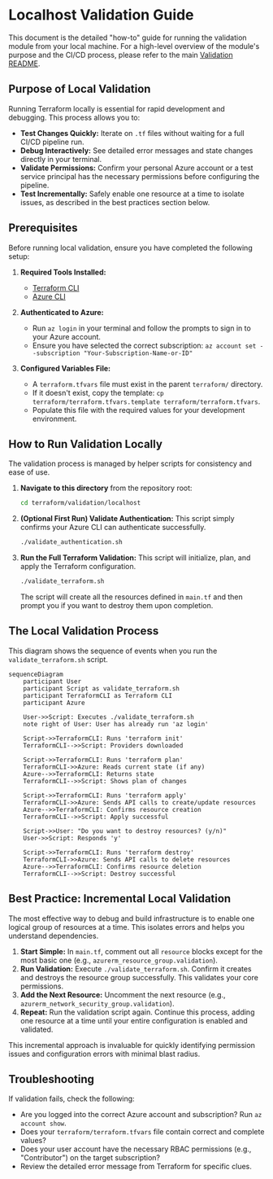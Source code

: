 # Localhost Validation Guide

This document is the detailed "how-to" guide for running the validation module from your local machine. For a high-level overview of the module's purpose and the CI/CD process, please refer to the main [Validation README](../README.md).

## Purpose of Local Validation

Running Terraform locally is essential for rapid development and debugging. This process allows you to:
- **Test Changes Quickly:** Iterate on `.tf` files without waiting for a full CI/CD pipeline run.
- **Debug Interactively:** See detailed error messages and state changes directly in your terminal.
- **Validate Permissions:** Confirm your personal Azure account or a test service principal has the necessary permissions before configuring the pipeline.
- **Test Incrementally:** Safely enable one resource at a time to isolate issues, as described in the best practices section below.

## Prerequisites

Before running local validation, ensure you have completed the following setup:

1.  **Required Tools Installed:**
    - [Terraform CLI](https://developer.hashicorp.com/terraform/downloads)
    - [Azure CLI](https://docs.microsoft.com/en-us/cli/azure/install-azure-cli)

2.  **Authenticated to Azure:**
    - Run `az login` in your terminal and follow the prompts to sign in to your Azure account.
    - Ensure you have selected the correct subscription: `az account set --subscription "Your-Subscription-Name-or-ID"`

3.  **Configured Variables File:**
    - A `terraform.tfvars` file must exist in the parent `terraform/` directory.
    - If it doesn't exist, copy the template: `cp terraform/terraform.tfvars.template terraform/terraform.tfvars`.
    - Populate this file with the required values for your development environment.

## How to Run Validation Locally

The validation process is managed by helper scripts for consistency and ease of use.

1.  **Navigate to this directory** from the repository root:
    ```bash
    cd terraform/validation/localhost
    ```

2.  **(Optional First Run) Validate Authentication:**
    This script simply confirms your Azure CLI can authenticate successfully.
    ```bash
    ./validate_authentication.sh
    ```

3.  **Run the Full Terraform Validation:**
    This script will initialize, plan, and apply the Terraform configuration.
    ```bash
    ./validate_terraform.sh
    ```
    The script will create all the resources defined in `main.tf` and then prompt you if you want to destroy them upon completion.

## The Local Validation Process

This diagram shows the sequence of events when you run the `validate_terraform.sh` script.

```mermaid
sequenceDiagram
    participant User
    participant Script as validate_terraform.sh
    participant TerraformCLI as Terraform CLI
    participant Azure

    User->>Script: Executes ./validate_terraform.sh
    note right of User: User has already run 'az login'

    Script->>TerraformCLI: Runs 'terraform init'
    TerraformCLI-->>Script: Providers downloaded

    Script->>TerraformCLI: Runs 'terraform plan'
    TerraformCLI->>Azure: Reads current state (if any)
    Azure-->>TerraformCLI: Returns state
    TerraformCLI-->>Script: Shows plan of changes

    Script->>TerraformCLI: Runs 'terraform apply'
    TerraformCLI->>Azure: Sends API calls to create/update resources
    Azure-->>TerraformCLI: Confirms resource creation
    TerraformCLI-->>Script: Apply successful

    Script->>User: "Do you want to destroy resources? (y/n)"
    User->>Script: Responds 'y'

    Script->>TerraformCLI: Runs 'terraform destroy'
    TerraformCLI->>Azure: Sends API calls to delete resources
    Azure-->>TerraformCLI: Confirms resource deletion
    TerraformCLI-->>Script: Destroy successful
```

## Best Practice: Incremental Local Validation

The most effective way to debug and build infrastructure is to enable one logical group of resources at a time. This isolates errors and helps you understand dependencies.

1.  **Start Simple:** In `main.tf`, comment out all `resource` blocks except for the most basic one (e.g., `azurerm_resource_group.validation`).
2.  **Run Validation:** Execute `./validate_terraform.sh`. Confirm it creates and destroys the resource group successfully. This validates your core permissions.
3.  **Add the Next Resource:** Uncomment the next resource (e.g., `azurerm_network_security_group.validation`).
4.  **Repeat:** Run the validation script again. Continue this process, adding one resource at a time until your entire configuration is enabled and validated.

This incremental approach is invaluable for quickly identifying permission issues and configuration errors with minimal blast radius.

## Troubleshooting

If validation fails, check the following:
- Are you logged into the correct Azure account and subscription? Run `az account show`.
- Does your `terraform/terraform.tfvars` file contain correct and complete values?
- Does your user account have the necessary RBAC permissions (e.g., "Contributor") on the target subscription?
- Review the detailed error message from Terraform for specific clues.